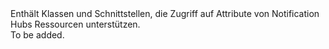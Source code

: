 <Namespace Name="Microsoft.Azure.Management.NotificationHubs.Models">
  <Docs>
    <summary>Enthält Klassen und Schnittstellen, die Zugriff auf Attribute von Notification Hubs Ressourcen unterstützen.</summary> 
    <remarks>To be added.</remarks>
  </Docs>
</Namespace>
